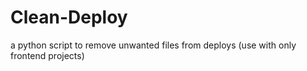 # Clean-Deploy
a python script to remove unwanted files from deploys (use with only frontend projects) 
